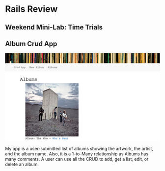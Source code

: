 # Rails Review
## Weekend Mini-Lab: Time Trials

## Album Crud App
<img src="https://github.com/trebloc/rails-drills-to-CRUD/blob/master/crud_app3/app/assets/images/screenshot.png?raw=true">

My app is a user-submitted list of albums showing the artwork, the artist, and the album name. Also, it is a 1-to-Many relationship as Albums has many comments. A user can use all the CRUD to add, get a list, edit, or delete an album.

